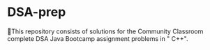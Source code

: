 # DSA-prep
🚀This repository consists of solutions for the Community Classroom complete DSA Java Bootcamp assignment problems in " C++".
